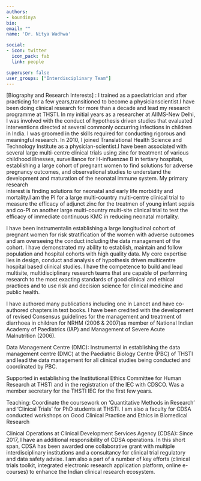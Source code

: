 ```yaml
---
authors:
- koundinya
bio: 
email: ""
name: 'Dr. Nitya Wadhwa'

social:
- icon: twitter
  icon_pack: fab
  link: people

superuser: false
user_groups: ["Interdisciplinary Team"]
---
```

[Biography	and	Research	Interests] : 
I trained as a paediatrician and after practicing for a few years,transitioned to become a physicianscientist.I have been doing clinical research for more than a decade and lead my research programme at THSTI. In my initial years as a researcher at AIIMS-New Delhi, I was involved with the conduct of hypothesis driven studies that evaluated interventions directed at several commonly occurring infections in children in India. I was groomed in the skills required for conducting rigorous and meaningful research. In 2010, I joined Translational Health Science and Technology Institute as a physician-scientist.I have been associated with several large multi-centre clinical trials using zinc for treatment of various childhood illnesses, surveillance for H-influenzae B in tertiary hospitals, establishing a large cohort of pregnant women to find solutions for adverse pregnancy outcomes, and observational studies to understand the development and maturation of the neonatal immune system. My  primary  research  
interest is finding solutions for neonatal and early life morbidity and mortality.I am the PI for a large multi-country  multi-centre  clinical  trial  to  measure  the efficacy  of  adjunct  zinc  for  the  treatmen of young infant  sepsis  and  co-PI  on  another  large multi-country multi-site clinical trial to test the efficacy of 
immediate continuous KMC in reducing neonatal mortality.

I have been instrumentalin establishing a large longitudinal cohort of pregnant women for risk stratification of the women with adverse outcomes and am overseeing the conduct including the data management of the cohort. I have demonstrated my ability to establish, maintain and follow population and hospital cohorts with high quality data. My core expertise lies in design, conduct and analysis of hypothesis driven multicentre hospital based clinical studies. I have the competence to build and lead 
multisite, multidisciplinary research teams that are capable of performing research to the most exacting standards of good clinical and ethical practices and to use risk and decision science for clinical medicine and public health. 

I have authored many publications including one in Lancet and have co-authored chapters in text books. I have been credited with the development of revised Consensus guidelines for the management and treatment of diarrhoea in children for NRHM (2006 & 2007)as member of National Indian Academy of Paediatrics (IAP) and Management of Severe Acute Malnutrition (2006).

Data Management Centre (DMC): Instrumental in establishing the data management centre (DMC) at the Paediatric Biology Centre (PBC) of THSTI and lead the data management for all clinical studies being conducted and coordinated by PBC. 

Supported in establishing the Institutional Ethics Committee for Human Research at THSTI and in the registration of the IEC with CDSCO. Was a member secretary for the THSTI IEC for the first few years.

Teaching: Coordinate the coursework on ‘Quantitative Methods in Research’ and ‘Clinical Trials’ for PhD students at THSTI. I am also a faculty for CDSA conducted workshops on Good Clinical Practice and Ethics in Biomedical Research

Clinical Operations at Clinical Development Services Agency (CDSA): Since 2017, I have an additional responsibility of CDSA operations. In this short span, CDSA has been awarded one collaborative grant with multiple interdisciplinary institutions and a consultancy for clinical trial regulatory and data safety advise. I am also a part of a number of key efforts (clinical trials toolkit, integrated electronic research 
application platform, online e-courses) to enhance the Indian clinical research ecosystem.


